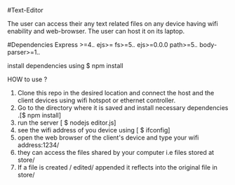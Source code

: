 #Text-Editor

The user can access their any text related files on any device having wifi enability and web-browser. The user can host it on its laptop. 

#Dependencies
Express >=4.*.* 
  ejs>=
  fs>=5.*.*
  ejs>=0.0.0
  path>=5.*.*
  body-parser>=1.*.*

install dependencies using 
$ npm install

HOW to use ?

1. Clone this repo in the desired location and connect the host and the client devices using wifi hotspot or ethernet controller.
2. Go to the directory where it is saved and install necessary dependencies .[$ npm install]
3. run the server [ $  nodejs  editor.js]
4. see the wifi address of you device using [ $  ifconfig] 
5.  open the web browser of the client's device and type your wifi address:1234/
6.  they can access the files shared by your computer i.e files stored at store/
7. If a file is created / edited/ appended it reflects into the original file in store/

